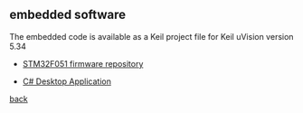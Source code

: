 ## embedded software

The embedded code is available as a Keil project file for  Keil uVision version 5.34

- [STM32F051 firmware repository](https://github.com/adrian-mckernan/Software/tree/main/LTC6946_v1_0)

- [C# Desktop Application](desktop_software.html)

[back](../)

